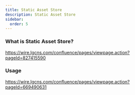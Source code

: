 ```yaml
---
title: Static Asset Store
description: Static Asset Store
sidebar:
  order: 5
---
```


### What is Static Asset Store?
https://wire.lgcns.com/confluence/pages/viewpage.action?pageId=827415590


### Usage
https://wire.lgcns.com/confluence/pages/viewpage.action?pageId=669490631
